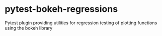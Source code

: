 # pytest-bokeh-regressions
Pytest plugin providing utilities for regression testing of plotting functions using the bokeh library
